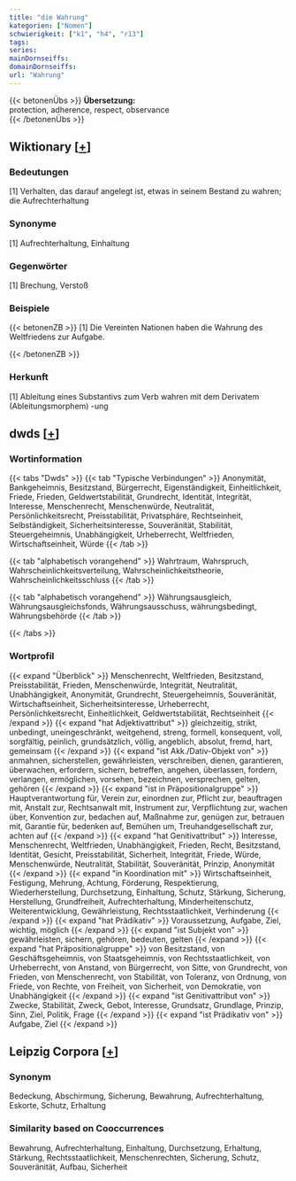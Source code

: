 ```yaml
---
title: "die Wahrung"
kategorien: ["Nomen"]
schwierigkeit: ["k1", "h4", "r13"]
tags:
series:
mainDornseiffs:
domainDornseiffs:
url: "Wahrung"
---
```


{{< betonenÜbs >}}
**Übersetzung:**  
protection, adherence, respect, observance  
{{< /betonenÜbs >}}

## Wiktionary [[+](https://de.wiktionary.org/wiki/Wahrung)]

### Bedeutungen
[1] Verhalten, das darauf angelegt ist, etwas in seinem Bestand zu wahren; die Aufrechterhaltung  

### Synonyme
[1] Aufrechterhaltung, Einhaltung  

### Gegenwörter
[1] Brechung, Verstoß  

### Beispiele
{{< betonenZB >}}
[1] Die Vereinten Nationen haben die Wahrung des Weltfriedens zur Aufgabe.  

{{< /betonenZB >}}
### Herkunft
[1] Ableitung eines Substantivs zum Verb wahren mit dem Derivatem (Ableitungsmorphem) -ung  



## dwds [[+](https://www.dwds.de/wb/Wahrung)]

### Wortinformation
{{< tabs "Dwds" >}}
{{< tab "Typische Verbindungen" >}}
Anonymität, Bankgeheimnis, Besitzstand, Bürgerrecht, Eigenständigkeit, Einheitlichkeit, Friede, Frieden, Geldwertstabilität, Grundrecht, Identität, Integrität, Interesse, Menschenrecht, Menschenwürde, Neutralität, Persönlichkeitsrecht, Preisstabilität, Privatsphäre, Rechtseinheit, Selbständigkeit, Sicherheitsinteresse, Souveränität, Stabilität, Steuergeheimnis, Unabhängigkeit, Urheberrecht, Weltfrieden, Wirtschaftseinheit, Würde
{{< /tab >}}

{{< tab "alphabetisch vorangehend" >}}
Wahrtraum, Wahrspruch, Wahrscheinlichkeitsverteilung, Wahrscheinlichkeitstheorie, Wahrscheinlichkeitsschluss
{{< /tab >}}

{{< tab "alphabetisch vorangehend" >}}
Währungsausgleich, Währungsausgleichsfonds, Währungsausschuss, währungsbedingt, Währungsbehörde
{{< /tab >}}

{{< /tabs >}}

### Wortprofil
{{< expand "Überblick" >}} Menschenrecht, Weltfrieden, Besitzstand, Preisstabilität, Frieden, Menschenwürde, Integrität, Neutralität, Unabhängigkeit, Anonymität, Grundrecht, Steuergeheimnis, Souveränität, Wirtschaftseinheit, Sicherheitsinteresse, Urheberrecht, Persönlichkeitsrecht, Einheitlichkeit, Geldwertstabilität, Rechtseinheit {{< /expand >}}
{{< expand "hat Adjektivattribut" >}} gleichzeitig, strikt, unbedingt, uneingeschränkt, weitgehend, streng, formell, konsequent, voll, sorgfältig, peinlich, grundsätzlich, völlig, angeblich, absolut, fremd, hart, gemeinsam {{< /expand >}}
{{< expand "ist Akk./Dativ-Objekt von" >}} anmahnen, sicherstellen, gewährleisten, verschreiben, dienen, garantieren, überwachen, erfordern, sichern, betreffen, angehen, überlassen, fordern, verlangen, ermöglichen, vorsehen, bezeichnen, versprechen, gelten, gehören {{< /expand >}}
{{< expand "ist in Präpositionalgruppe" >}} Hauptverantwortung für, Verein zur, einordnen zur, Pflicht zur, beauftragen mit, Anstalt zur, Rechtsanwalt mit, Instrument zur, Verpflichtung zur, wachen über, Konvention zur, bedachen auf, Maßnahme zur, genügen zur, betrauen mit, Garantie für, bedenken auf, Bemühen um, Treuhandgesellschaft zur, achten auf {{< /expand >}}
{{< expand "hat Genitivattribut" >}} Interesse, Menschenrecht, Weltfrieden, Unabhängigkeit, Frieden, Recht, Besitzstand, Identität, Gesicht, Preisstabilität, Sicherheit, Integrität, Friede, Würde, Menschenwürde, Neutralität, Stabilität, Souveränität, Prinzip, Anonymität {{< /expand >}}
{{< expand "in Koordination mit" >}} Wirtschaftseinheit, Festigung, Mehrung, Achtung, Förderung, Respektierung, Wiederherstellung, Durchsetzung, Einhaltung, Schutz, Stärkung, Sicherung, Herstellung, Grundfreiheit, Aufrechterhaltung, Minderheitenschutz, Weiterentwicklung, Gewährleistung, Rechtsstaatlichkeit, Verhinderung {{< /expand >}}
{{< expand "hat Prädikativ" >}} Voraussetzung, Aufgabe, Ziel, wichtig, möglich {{< /expand >}}
{{< expand "ist Subjekt von" >}} gewährleisten, sichern, gehören, bedeuten, gelten {{< /expand >}}
{{< expand "hat Präpositionalgruppe" >}} von Besitzstand, von Geschäftsgeheimnis, von Staatsgeheimnis, von Rechtsstaatlichkeit, von Urheberrecht, von Anstand, von Bürgerrecht, von Sitte, von Grundrecht, von Frieden, von Menschenrecht, von Stabilität, von Toleranz, von Ordnung, von Friede, von Rechte, von Freiheit, von Sicherheit, von Demokratie, von Unabhängigkeit {{< /expand >}}
{{< expand "ist Genitivattribut von" >}} Zwecke, Stabilität, Zweck, Gebot, Interesse, Grundsatz, Grundlage, Prinzip, Sinn, Ziel, Politik, Frage {{< /expand >}}
{{< expand "ist Prädikativ von" >}} Aufgabe, Ziel {{< /expand >}}

## Leipzig Corpora [[+](https://corpora.uni-leipzig.de/en/res?word=Wahrung&corpusId=deu_newscrawl-public_2018)]


### Synonym
Bedeckung, Abschirmung, Sicherung, Bewahrung, Aufrechterhaltung, Eskorte, Schutz, Erhaltung


### Similarity based on Cooccurrences
Bewahrung, Aufrechterhaltung, Einhaltung, Durchsetzung, Erhaltung, Stärkung, Rechtsstaatlichkeit, Menschenrechten, Sicherung, Schutz, Souveränität, Aufbau, Sicherheit

